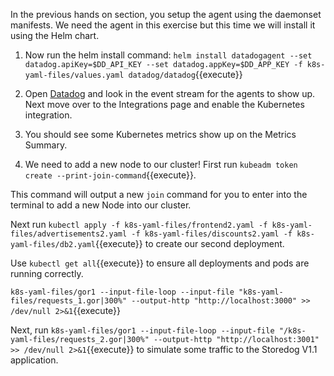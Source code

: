 In the previous hands on section, you setup the agent using the daemonset manifests. We need the agent in this exercise but this time we will install it using the Helm chart. 

1. Now run the helm install command: `helm install datadogagent --set datadog.apiKey=$DD_API_KEY --set datadog.appKey=$DD_APP_KEY -f k8s-yaml-files/values.yaml datadog/datadog`{{execute}}

1. Open <a href="https://app.datadoghq.com/event/stream" target="_datadog">Datadog</a> and look in the event stream for the agents to show up. Next move over to the Integrations page and enable the Kubernetes integration. 

1. You should see some Kubernetes metrics show up on the Metrics Summary. 

1. We need to add a new node to our cluster! First run `kubeadm token create --print-join-command`{{execute}}.

This command will output a new `join` command for you to enter into the terminal to add a new Node into our cluster.

Next run `kubectl apply -f k8s-yaml-files/frontend2.yaml -f k8s-yaml-files/advertisements2.yaml -f k8s-yaml-files/discounts2.yaml -f k8s-yaml-files/db2.yaml`{{execute}} to create our second deployment.

Use `kubectl get all`{{execute}} to ensure all deployments and pods are running correctly.

`k8s-yaml-files/gor1 --input-file-loop --input-file "k8s-yaml-files/requests_1.gor|300%" --output-http "http://localhost:3000" >> /dev/null 2>&1`{{execute}}

Next, run `k8s-yaml-files/gor1 --input-file-loop --input-file "/k8s-yaml-files/requests_2.gor|300%" --output-http "http://localhost:3001" >> /dev/null 2>&1`{{execute}} to simulate some traffic to the Storedog V1.1 application.